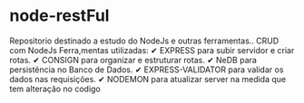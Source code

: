 # node-restFul
Repositorio destinado a estudo do NodeJs e outras ferramentas..
CRUD com NodeJs
Ferra,mentas utilizadas:
 ✔ EXPRESS para subir servidor e criar rotas.
 ✔ CONSIGN para organizar e estruturar rotas.
 ✔ NeDB para persistência no Banco de Dados.
 ✔ EXPRESS-VALIDATOR para validar os dados nas requisições.
 ✔ NODEMON para atualizar server na medida que tem alteração no codigo
